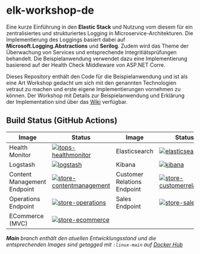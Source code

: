 # elk-workshop-de
Eine kurze Einführung in den **Elastic Stack** und Nutzung vom diesem für ein zentralisiertes und strukturiertes Logging in Microservice-Architekturen.
Die Implementierung des Loggings basiert dabei auf **Microsoft.Logging.Abstractions** und **Serilog**.
Zudem wird das Theme der Überwachung von Services und entsprechende Integritiätsprüfungen behandelt.
Die Beispielanwendung verwendet dazu eine Implementierung basierend auf der Health Check Middleware von ASP.NET Corre.

Dieses Repository enthält den Code für die Beispielanwendung und ist als eine Art Workshop gedacht um sich mit den genannten Technologien vetraut zu machen und erste eigene Implementierungen vornehmen zu können. Der Workshop mit Details zur Beispielanwendung und Erklärung der Implementation sind über das [Wiki](https://github.com/Wiesenwischer/elk-workshop-de/wiki) verfügbar.

## Build Status (GitHub Actions)

| Image | Status | Image | Status |
| ------------- | ------------- | ------------- | ------------- |
| Health Monitor |  [![itops-healthmonitor](https://github.com/Wiesenwischer/elk-workshop-de/actions/workflows/itops-healthmonitor.yml/badge.svg)](https://github.com/Wiesenwischer/elk-workshop-de/actions/workflows/itops-healthmonitor.yml) | Elasticsearch | [![elasticsearch](https://github.com/Wiesenwischer/elk-workshop-de/actions/workflows/elasticsearch.yml/badge.svg)](https://github.com/Wiesenwischer/elk-workshop-de/actions/workflows/elasticsearch.yml) |
| Logstash | [![logstash](https://github.com/Wiesenwischer/elk-workshop-de/actions/workflows/logstash.yml/badge.svg)](https://github.com/Wiesenwischer/elk-workshop-de/actions/workflows/logstash.yml) | Kibana |[![kibana](https://github.com/Wiesenwischer/elk-workshop-de/actions/workflows/kibana.yml/badge.svg)](https://github.com/Wiesenwischer/elk-workshop-de/actions/workflows/kibana.yml) |
| Content Management Endpoint |[![store-contentmanagement](https://github.com/Wiesenwischer/elk-workshop-de/actions/workflows/store-contentmanagement.yml/badge.svg)](https://github.com/Wiesenwischer/elk-workshop-de/actions/workflows/store-contentmanagement.yml) | Customer Relations Endpoint | [![store-customerrelations](https://github.com/Wiesenwischer/elk-workshop-de/actions/workflows/store-customerrelations.yml/badge.svg)](https://github.com/Wiesenwischer/elk-workshop-de/actions/workflows/store-customerrelations.yml) |
| Operations Endpoint | [![store-operations](https://github.com/Wiesenwischer/elk-workshop-de/actions/workflows/store-operations.yml/badge.svg)](https://github.com/Wiesenwischer/elk-workshop-de/actions/workflows/store-operations.yml) | Sales Endpoint | [![store-sales](https://github.com/Wiesenwischer/elk-workshop-de/actions/workflows/store-sales.yml/badge.svg)](https://github.com/Wiesenwischer/elk-workshop-de/actions/workflows/store-sales.yml) |
| ECommerce (MVC) | [![store-ecommerce](https://github.com/Wiesenwischer/elk-workshop-de/actions/workflows/store-ecommerce.yml/badge.svg)](https://github.com/Wiesenwischer/elk-workshop-de/actions/workflows/store-ecommerce.yml) | |  |

_**Main** branch enthält den atuellen Entwicklungsstand und die entsprechenden Images sind getagged mit `:linux-main` auf [Docker Hub](https://hub.docker.com/u/maddev77)_
